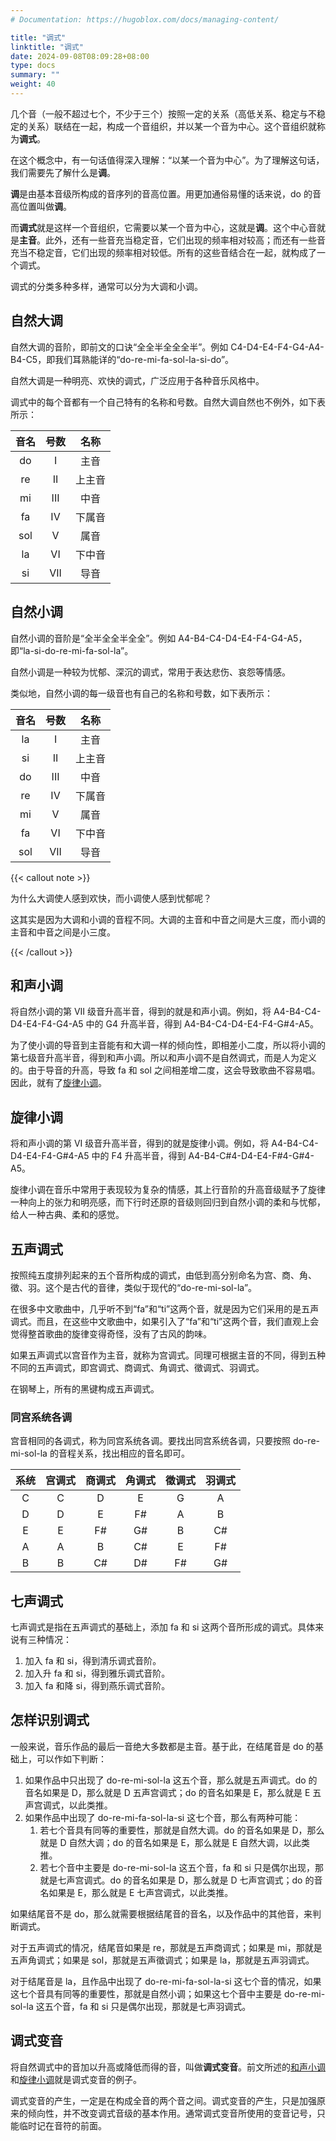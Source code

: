 ```yaml
---
# Documentation: https://hugoblox.com/docs/managing-content/

title: "调式"
linktitle: "调式"
date: 2024-09-08T08:09:28+08:00
type: docs
summary: ""
weight: 40
---
```


<!--more-->

几个音（一般不超过七个，不少于三个）按照一定的关系（高低关系、稳定与不稳定的关系）联结在一起，构成一个音组织，并以某一个音为中心。这个音组织就称为**调式**。

在这个概念中，有一句话值得深入理解：“以某一个音为中心”。为了理解这句话，我们需要先了解什么是**调**。

**调**是由基本音级所构成的音序列的音高位置。用更加通俗易懂的话来说，do 的音高位置叫做**调**。

而**调式**就是这样一个音组织，它需要以某一个音为中心，这就是**调**。这个中心音就是**主音**。此外，还有一些音充当稳定音，它们出现的频率相对较高；而还有一些音充当不稳定音，它们出现的频率相对较低。所有的这些音结合在一起，就构成了一个调式。

调式的分类多种多样，通常可以分为大调和小调。

## 自然大调

自然大调的音阶，即前文的口诀“全全半全全全半”。例如 C4-D4-E4-F4-G4-A4-B4-C5，即我们耳熟能详的“do-re-mi-fa-sol-la-si-do”。

自然大调是一种明亮、欢快的调式，广泛应用于各种音乐风格中。

调式中的每个音都有一个自己特有的名称和号数。自然大调自然也不例外，如下表所示：

| 音名 | 号数 |  名称  |
| :--: | :--: | :----: |
|  do  |  I   |  主音  |
|  re  |  II  | 上主音 |
|  mi  | III  |  中音  |
|  fa  |  IV  | 下属音 |
| sol  |  V   |  属音  |
|  la  |  VI  | 下中音 |
|  si  | VII  |  导音  |

## 自然小调

自然小调的音阶是“全半全全半全全”。例如 A4-B4-C4-D4-E4-F4-G4-A5，即“la-si-do-re-mi-fa-sol-la”。

自然小调是一种较为忧郁、深沉的调式，常用于表达悲伤、哀怨等情感。

类似地，自然小调的每一级音也有自己的名称和号数，如下表所示：

| 音名 | 号数 |  名称  |
| :--: | :--: | :----: |
|  la  |  I   |  主音  |
|  si  |  II  | 上主音 |
|  do  | III  |  中音  |
|  re  |  IV  | 下属音 |
|  mi  |  V   |  属音  |
|  fa  |  VI  | 下中音 |
| sol  | VII  |  导音  |

{{< callout note >}}

为什么大调使人感到欢快，而小调使人感到忧郁呢？

这其实是因为大调和小调的音程不同。大调的主音和中音之间是大三度，而小调的主音和中音之间是小三度。

{{< /callout >}}

## 和声小调

将自然小调的第 VII 级音升高半音，得到的就是和声小调。例如，将 A4-B4-C4-D4-E4-F4-G4-A5 中的 G4 升高半音，得到 A4-B4-C4-D4-E4-F4-G#4-A5。

为了使小调的导音到主音能有和大调一样的倾向性，即相差小二度，所以将小调的第七级音升高半音，得到和声小调。所以和声小调不是自然调式，而是人为定义的。由于导音的升高，导致 fa 和 sol 之间相差增二度，这会导致歌曲不容易唱。因此，就有了[旋律小调](./#旋律小调)。

## 旋律小调

将和声小调的第 VI 级音升高半音，得到的就是旋律小调。例如，将 A4-B4-C4-D4-E4-F4-G#4-A5 中的 F4 升高半音，得到 A4-B4-C#4-D4-E4-F#4-G#4-A5。

旋律小调在音乐中常用于表现较为复杂的情感，其上行音阶的升高音级赋予了旋律一种向上的张力和明亮感，而下行时还原的音级则回归到自然小调的柔和与忧郁，给人一种古典、柔和的感觉。

## 五声调式

按照纯五度排列起来的五个音所构成的调式，由低到高分别命名为宫、商、角、徵、羽。这个是古代的音律，类似于现代的“do-re-mi-sol-la”。

在很多中文歌曲中，几乎听不到“fa”和“ti”这两个音，就是因为它们采用的是五声调式。而且，在这些中文歌曲中，如果引入了“fa”和“ti”这两个音，我们直观上会觉得整首歌曲的旋律变得奇怪，没有了古风的韵味。

如果五声调式以宫音作为主音，就称为宫调式。同理可根据主音的不同，得到五种不同的五声调式，即宫调式、商调式、角调式、徵调式、羽调式。

在钢琴上，所有的黑键构成五声调式。

### 同宫系统各调

宫音相同的各调式，称为同宫系统各调。要找出同宫系统各调，只要按照 do-re-mi-sol-la 的音程关系，找出相应的音名即可。

| 系统 | 宫调式 | 商调式 | 角调式 | 徵调式 | 羽调式 |
| :--: | :----: | :----: | :----: | :----: | :----: |
|  C   |   C    |   D    |   E    |   G    |   A    |
|  D   |   D    |   E    |   F#   |   A    |   B    |
|  E   |   E    |   F#   |   G#   |   B    |   C#   |
|  A   |   A    |   B    |   C#   |   E    |   F#   |
|  B   |   B    |   C#   |   D#   |   F#   |   G#   |

## 七声调式

七声调式是指在五声调式的基础上，添加 fa 和 si 这两个音所形成的调式。具体来说有三种情况：

1. 加入 fa 和 si，得到清乐调式音阶。
2. 加入升 fa 和 si，得到雅乐调式音阶。
3. 加入 fa 和降 si，得到燕乐调式音阶。

## 怎样识别调式

一般来说，音乐作品的最后一音绝大多数都是主音。基于此，在结尾音是 do 的基础上，可以作如下判断：

1. 如果作品中只出现了 do-re-mi-sol-la 这五个音，那么就是五声调式。do 的音名如果是 D，那么就是 D 五声宫调式；do 的音名如果是 E，那么就是 E 五声宫调式，以此类推。
2. 如果作品中出现了 do-re-mi-fa-sol-la-si 这七个音，那么有两种可能：
   1. 若七个音具有同等的重要性，那就是自然大调。do 的音名如果是 D，那么就是 D 自然大调；do 的音名如果是 E，那么就是 E 自然大调，以此类推。
   2. 若七个音中主要是 do-re-mi-sol-la 这五个音，fa 和 si 只是偶尔出现，那就是七声宫调式。do 的音名如果是 D，那么就是 D 七声宫调式；do 的音名如果是 E，那么就是 E 七声宫调式，以此类推。

如果结尾音不是 do，那么就需要根据结尾音的音名，以及作品中的其他音，来判断调式。

对于五声调式的情况，结尾音如果是 re，那就是五声商调式；如果是 mi，那就是五声角调式；如果是 sol，那就是五声徵调式；如果是 la，那就是五声羽调式。

对于结尾音是 la，且作品中出现了 do-re-mi-fa-sol-la-si 这七个音的情况，如果这七个音具有同等的重要性，那就是自然小调；如果这七个音中主要是 do-re-mi-sol-la 这五个音，fa 和 si 只是偶尔出现，那就是七声羽调式。

## 调式变音

将自然调式中的音加以升高或降低而得的音，叫做**调式变音**。前文所述的[和声小调](./#和声小调)和[旋律小调](./#旋律小调)就是调式变音的例子。

调式变音的产生，一定是在构成全音的两个音之间。调式变音的产生，只是加强原来的倾向性，并不改变调式音级的基本作用。通常调式变音所使用的变音记号，只能临时记在音符的前面。
